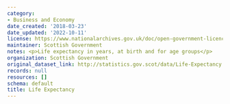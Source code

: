 ```yaml
---
category:
- Business and Economy
date_created: '2018-03-23'
date_updated: '2022-10-11'
license: https://www.nationalarchives.gov.uk/doc/open-government-licence/version/3/
maintainer: Scottish Government
notes: <p>Life expectancy in years, at birth and for age groups</p>
organization: Scottish Government
original_dataset_link: http://statistics.gov.scot/data/Life-Expectancy
records: null
resources: []
schema: default
title: Life Expectancy
---
```

